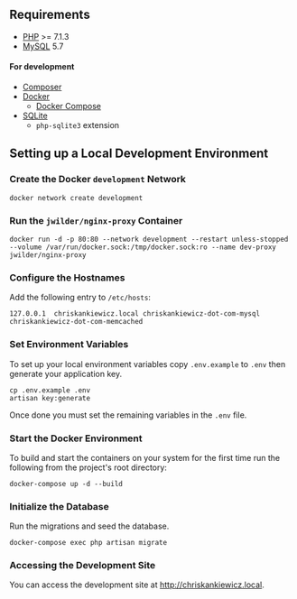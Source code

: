 Requirements
------------

  - [PHP](https://secure.php.net/) >= 7.1.3
  - [MySQL](https://www.mysql.com/) 5.7

#### For development

  - [Composer](https://getcomposer.org/)
  - [Docker](https://www.docker.com/)
    - [Docker Compose](https://docs.docker.com/compose/)
  - [SQLite](https://www.sqlite.org/index.html)
    - `php-sqlite3` extension

Setting up a Local Development Environment
------------------------------------------

### Create the Docker `development` Network

    docker network create development

### Run the `jwilder/nginx-proxy` Container

    docker run -d -p 80:80 --network development --restart unless-stopped --volume /var/run/docker.sock:/tmp/docker.sock:ro --name dev-proxy jwilder/nginx-proxy

### Configure the Hostnames

Add the following entry to `/etc/hosts`:

    127.0.0.1  chriskankiewicz.local chriskankiewicz-dot-com-mysql chriskankiewicz-dot-com-memcached

### Set Environment Variables

To set up your local environment variables copy `.env.example` to `.env` then
generate your application key.

    cp .env.example .env
    artisan key:generate

Once done you must set the remaining variables in the `.env` file.

### Start the Docker Environment

To build and start the containers on your system for the first time run the
following from the project's root directory:

    docker-compose up -d --build

### Initialize the Database

Run the migrations and seed the database.

    docker-compose exec php artisan migrate

### Accessing the Development Site

You can access the development site at <http://chriskankiewicz.local>.
